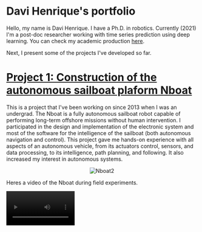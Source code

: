 # Davi Henrique's portfolio

Hello, my name is Davi Henrique. I have a Ph.D. in robotics. Currently (2021) I'm a post-doc researcher working with time series prediction using deep learning. You can check my academic production [here](https://scholar.google.com.br/citations?user=_vNl6lAAAAAJ&hl=en).

Next, I present some of the projects I've developed so far.


# [Project 1: Construction of the autonomous sailboat plaform Nboat](https://nboat-documentation.readthedocs.io/en/master/index.html)

This is a project that I've been working on since 2013 when I was an undergrad. The Nboat is a fully autonomous sailboat robot capable of performing long-term offshore missions without human intervention. I participated in the design and implementation of the electronic system and most of the software for the intelligence of the sailboat (both autonomous navigation and control). This project gave me hands-on experience with all aspects of an autonomous vehicle, from its actuators control, sensors, and data processing, to its intelligence, path planning, and following. It also increased my interest in autonomous systems.

<p align="center">
  <img src="https://nboat-documentation.readthedocs.io/en/nboat2/_images/nboat.png" width="400" alt="Nboat2"/>
</p>

Heres a video of the Nboat during field experiments.

<video src='https://www.youtube.com/watch?v=S_Lfw_ExR9Y' width=180/>

[![Demo CountPages alpha](https://share.gifyoutube.com/S_Lfw_ExR9Y.gif)](https://www.youtube.com/watch?v=S_Lfw_ExR9Y)

[![Video](https://img.youtube.com/vi/S5Qi1rFyclI/hqdefault.jpg)](https://youtu.be/S5Qi1rFyclI)

And heres a of the Fboat, a twin of the Nboat that we constructed in late 2021.

[![Video](https://img.youtube.com/vi/S5Qi1rFyclI/hqdefault.jpg)](https://youtu.be/S5Qi1rFyclI)

# [Project 2: A framework for rapid viral infection forecast](https://github.com/Natalnet/ardupilot/tree/nboat_develop)

# [Project 3: Sailboat navigation system](https://github.com/Natalnet/ardupilot/tree/nboat_develop)

- Developed multiple controller strategies for the sail
- Developed new strategies to sail upwind
- Added metrics for performance evaluation
- Implemented these features in the Ardupilot framework
- Tested the system with SITL

# [Project 4: Simulator for Water Surface Vehicles in ROS-Gazebo](https://github.com/disaster-robotics-proalertas/usv_sim_lsa)

- A simulator with multiple USV platforms
- Realistic disturbances (wind and water current)
- Participated in the development of the platforms (models, dynamics) and their control system

![boats](https://raw.githubusercontent.com/disaster-robotics-proalertas/usv_sim_lsa/master/images/barcos4.png)

# [Project 5: Simulator for a quadcopter competition using ROS-GAZEBO](https://github.com/Natalnet/cbr_petrobras)

Our lab was going to participate in a quadcopter competition in 2019 and the first step was to build this simulator to test the navigation system. Unfortunately, we didn't compete but I build this simulation world.

![cbr_sim](https://user-images.githubusercontent.com/2212793/64193224-bae94280-ce52-11e9-8a00-676d157d9d0f.png)

# [Project 6: Forecast of COVID-19 time series using STACKED-LSTM](https://github.com/Natalnet/ncovid-air-paper)

- Predict the infected and deaths time-series of COVID-19
- Use of deep learning techniques
- Developed the data pre-processing, training, evaluation, and visualization
- Hyperparameter optimization of the network architecture
- Evaluation of multiple forecast models (generated with STACKED-LSTM)

![covid_forecast](https://github.com/Natalnet/ncovid-air-paper/blob/main/forecasted_curve.png?raw=true)
